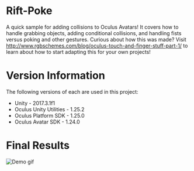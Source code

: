 # Rift-Poke
A quick sample for adding collisions to Oculus Avatars! It covers how to handle grabbing objects, adding conditional collisions, and handling fists versus poking and other gestures. Curious about how this was made? Visit http://www.rgbschemes.com/blog/oculus-touch-and-finger-stuff-part-1/ to learn about how to start adapting this for your own projects!

# Version Information
The following versions of each are used in this project:
* Unity                     -   2017.3.1f1
* Oculus Unity Utilities    -   1.25.2
* Oculus Platform SDK       -   1.25.0
* Oculus Avatar SDK         -   1.24.0

# Final Results
![Demo gif](https://github.com/RGB-Schemes/Rift-Poke/blob/master/Final-Results.gif)
